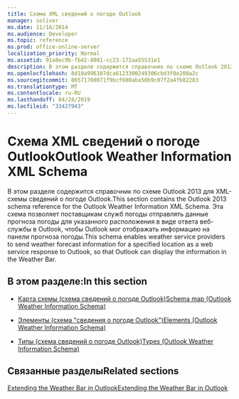 ```yaml
---
title: Схема XML сведений о погоде Outlook
manager: soliver
ms.date: 11/16/2014
ms.audience: Developer
ms.topic: reference
ms.prod: office-online-server
localization_priority: Normal
ms.assetid: 91a8ec9b-fb42-8081-cc23-172aa55531e1
description: В этом разделе содержится справочник по схеме Outlook 2013 для XML-схемы сведений о погоде Outlook. Эта схема позволяет поставщикам служб погоды отправлять данные прогноза погоды для указанного расположения в виде ответа веб-службы в Outlook, чтобы Outlook мог отображать информацию на панели прогноза погоды.
ms.openlocfilehash: 8d10a996107dca6123300249306cbd3f0e208a2c
ms.sourcegitcommit: 8657170d071f9bcf680aba50b9c07f2a4fb82283
ms.translationtype: MT
ms.contentlocale: ru-RU
ms.lasthandoff: 04/28/2019
ms.locfileid: "33427943"
---
```

# <a name="outlook-weather-information-xml-schema"></a><span data-ttu-id="61680-104">Схема XML сведений о погоде Outlook</span><span class="sxs-lookup"><span data-stu-id="61680-104">Outlook Weather Information XML Schema</span></span>

<span data-ttu-id="61680-105">В этом разделе содержится справочник по схеме Outlook 2013 для XML-схемы сведений о погоде Outlook.</span><span class="sxs-lookup"><span data-stu-id="61680-105">This section contains the Outlook 2013 schema reference for the Outlook Weather Information XML Schema.</span></span> <span data-ttu-id="61680-106">Эта схема позволяет поставщикам служб погоды отправлять данные прогноза погоды для указанного расположения в виде ответа веб-службы в Outlook, чтобы Outlook мог отображать информацию на панели прогноза погоды.</span><span class="sxs-lookup"><span data-stu-id="61680-106">This schema enables weather service providers to send weather forecast information for a specified location as a web service response to Outlook, so that Outlook can display the information in the Weather Bar.</span></span>
  
## <a name="in-this-section"></a><span data-ttu-id="61680-107">В этом разделе:</span><span class="sxs-lookup"><span data-stu-id="61680-107">In this section</span></span>

- [<span data-ttu-id="61680-108">Карта схемы (схема сведений о погоде Outlook)</span><span class="sxs-lookup"><span data-stu-id="61680-108">Schema map (Outlook Weather Information Schema)</span></span>](schema-map-outlook-weather-information-schema.md)
    
- [<span data-ttu-id="61680-109">Элементы (схема "сведения о погоде Outlook")</span><span class="sxs-lookup"><span data-stu-id="61680-109">Elements (Outlook Weather Information Schema)</span></span>](elements-outlook-weather-information-schema.md)
    
- [<span data-ttu-id="61680-110">Типы (схема сведений о погоде Outlook)</span><span class="sxs-lookup"><span data-stu-id="61680-110">Types (Outlook Weather Information Schema)</span></span>](types-outlook-weather-information-schema.md)
    
## <a name="related-sections"></a><span data-ttu-id="61680-111">Связанные разделы</span><span class="sxs-lookup"><span data-stu-id="61680-111">Related sections</span></span>

[<span data-ttu-id="61680-112">Extending the Weather Bar in Outlook</span><span class="sxs-lookup"><span data-stu-id="61680-112">Extending the Weather Bar in Outlook</span></span>](extending-the-weather-bar-in-outlook.md)
  

